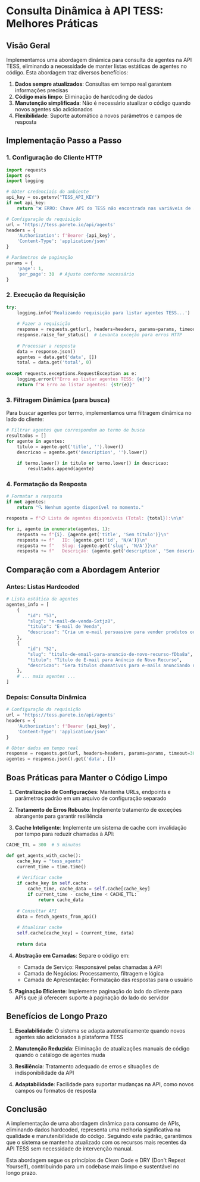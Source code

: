 # Consulta Dinâmica à API TESS: Melhores Práticas

## Visão Geral

Implementamos uma abordagem dinâmica para consulta de agentes na API TESS, eliminando a necessidade de manter listas estáticas de agentes no código. Esta abordagem traz diversos benefícios:

1. **Dados sempre atualizados**: Consultas em tempo real garantem informações precisas
2. **Código mais limpo**: Eliminação de hardcoding de dados
3. **Manutenção simplificada**: Não é necessário atualizar o código quando novos agentes são adicionados
4. **Flexibilidade**: Suporte automático a novos parâmetros e campos de resposta

## Implementação Passo a Passo

### 1. Configuração do Cliente HTTP

```python
import requests
import os
import logging

# Obter credenciais do ambiente
api_key = os.getenv("TESS_API_KEY")
if not api_key:
    return "❌ ERRO: Chave API do TESS não encontrada nas variáveis de ambiente."

# Configuração da requisição
url = 'https://tess.pareto.io/api/agents'
headers = {
    'Authorization': f'Bearer {api_key}',
    'Content-Type': 'application/json'
}

# Parâmetros de paginação
params = {
    'page': 1,
    'per_page': 30  # Ajuste conforme necessário
}
```

### 2. Execução da Requisição

```python
try:
    logging.info('Realizando requisição para listar agentes TESS...')
    
    # Fazer a requisição
    response = requests.get(url, headers=headers, params=params, timeout=30)
    response.raise_for_status()  # Levanta exceção para erros HTTP
    
    # Processar a resposta
    data = response.json()
    agentes = data.get('data', [])
    total = data.get('total', 0)
    
except requests.exceptions.RequestException as e:
    logging.error(f"Erro ao listar agentes TESS: {e}")
    return f"❌ Erro ao listar agentes: {str(e)}"
```

### 3. Filtragem Dinâmica (para busca)

Para buscar agentes por termo, implementamos uma filtragem dinâmica no lado do cliente:

```python
# Filtrar agentes que correspondem ao termo de busca
resultados = []
for agente in agentes:
    titulo = agente.get('title', '').lower()
    descricao = agente.get('description', '').lower()
    
    if termo.lower() in titulo or termo.lower() in descricao:
        resultados.append(agente)
```

### 4. Formatação da Resposta

```python
# Formatar a resposta
if not agentes:
    return "🔍 Nenhum agente disponível no momento."

resposta = f"📋 Lista de agentes disponíveis (Total: {total}):\n\n"

for i, agente in enumerate(agentes, 1):
    resposta += f"{i}. {agente.get('title', 'Sem título')}\n"
    resposta += f"   ID: {agente.get('id', 'N/A')}\n"
    resposta += f"   Slug: {agente.get('slug', 'N/A')}\n"
    resposta += f"   Descrição: {agente.get('description', 'Sem descrição')}\n\n"
```

## Comparação com a Abordagem Anterior

### Antes: Listas Hardcoded

```python
# Lista estática de agentes
agentes_info = [
    {
        "id": "53", 
        "slug": "e-mail-de-venda-Sxtjz8",
        "titulo": "E-mail de Venda",
        "descricao": "Cria um e-mail persuasivo para vender produtos ou serviços destacando diferenciais."
    },
    {
        "id": "52", 
        "slug": "titulo-de-email-para-anuncio-de-novo-recurso-fDba8a",
        "titulo": "Título de E-mail para Anúncio de Novo Recurso",
        "descricao": "Gera títulos chamativos para e-mails anunciando novos recursos de produtos."
    },
    # ... mais agentes ...
]
```

### Depois: Consulta Dinâmica

```python
# Configuração da requisição
url = 'https://tess.pareto.io/api/agents'
headers = {
    'Authorization': f'Bearer {api_key}',
    'Content-Type': 'application/json'
}

# Obter dados em tempo real
response = requests.get(url, headers=headers, params=params, timeout=30)
agentes = response.json().get('data', [])
```

## Boas Práticas para Manter o Código Limpo

1. **Centralização de Configurações**: Mantenha URLs, endpoints e parâmetros padrão em um arquivo de configuração separado

2. **Tratamento de Erros Robusto**: Implemente tratamento de exceções abrangente para garantir resiliência

3. **Cache Inteligente**: Implemente um sistema de cache com invalidação por tempo para reduzir chamadas à API:

```python
CACHE_TTL = 300  # 5 minutos

def get_agents_with_cache():
    cache_key = "tess_agents"
    current_time = time.time()
    
    # Verificar cache
    if cache_key in self.cache:
        cache_time, cache_data = self.cache[cache_key]
        if current_time - cache_time < CACHE_TTL:
            return cache_data
    
    # Consultar API
    data = fetch_agents_from_api()
    
    # Atualizar cache
    self.cache[cache_key] = (current_time, data)
    
    return data
```

4. **Abstração em Camadas**: Separe o código em:
   - Camada de Serviço: Responsável pelas chamadas à API
   - Camada de Negócios: Processamento, filtragem e lógica 
   - Camada de Apresentação: Formatação das respostas para o usuário

5. **Paginação Eficiente**: Implemente paginação do lado do cliente para APIs que já oferecem suporte à paginação do lado do servidor

## Benefícios de Longo Prazo

1. **Escalabilidade**: O sistema se adapta automaticamente quando novos agentes são adicionados à plataforma TESS

2. **Manutenção Reduzida**: Eliminação de atualizações manuais de código quando o catálogo de agentes muda

3. **Resiliência**: Tratamento adequado de erros e situações de indisponibilidade da API

4. **Adaptabilidade**: Facilidade para suportar mudanças na API, como novos campos ou formatos de resposta

## Conclusão

A implementação de uma abordagem dinâmica para consumo de APIs, eliminando dados hardcoded, representa uma melhoria significativa na qualidade e manutenibilidade do código. Seguindo este padrão, garantimos que o sistema se mantenha atualizado com os recursos mais recentes da API TESS sem necessidade de intervenção manual.

Esta abordagem segue os princípios de Clean Code e DRY (Don't Repeat Yourself), contribuindo para um codebase mais limpo e sustentável no longo prazo. 